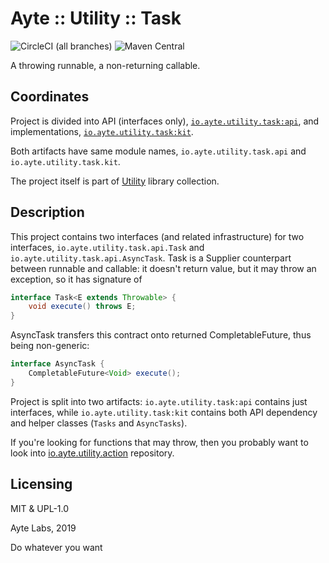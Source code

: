 # Ayte :: Utility :: Task

![CircleCI (all branches)](https://img.shields.io/circleci/project/github/ayte-io/java-utility-task.svg?style=flat-square)
![Maven Central](https://img.shields.io/maven-central/v/io.ayte.utility.task/parent.svg?style=flat-square)

A throwing runnable, a non-returning callable.

## Coordinates

Project is divided into API (interfaces only), 
[`io.ayte.utility.task:api`](https://mvnrepository.com/artifact/io.ayte.utility.task/api), and implementations,
[`io.ayte.utility.task:kit`](https://mvnrepository.com/artifact/io.ayte.utility.task/kit).

Both artifacts have same module names, `io.ayte.utility.task.api` and
`io.ayte.utility.task.kit`.

The project itself is part of 
[Utility](https://github.com/ayte-io/java-utility) library collection.

## Description

This project contains two interfaces (and related infrastructure) for
two interfaces, `io.ayte.utility.task.api.Task` and 
`io.ayte.utility.task.api.AsyncTask`. Task is a Supplier counterpart 
between runnable and callable: it doesn't return value, but it may throw 
an exception, so it has signature of

```java
interface Task<E extends Throwable> {
    void execute() throws E;
}
```

AsyncTask transfers this contract onto returned CompletableFuture, thus
being non-generic:

```java
interface AsyncTask {
    CompletableFuture<Void> execute();
}
```

Project is split into two artifacts: `io.ayte.utility.task:api`
contains just interfaces, while `io.ayte.utility.task:kit` contains
both API dependency and helper classes (`Tasks` and `AsyncTasks`).

If you're looking for functions that may throw, then you probably want 
to look into [io.ayte.utility.action](https://github.com/ayte-io/java-utility-action)
repository.

## Licensing

MIT & UPL-1.0

Ayte Labs, 2019

Do whatever you want
